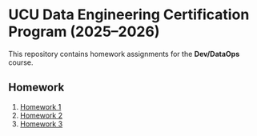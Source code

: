 # UCU Data Engineering Certification Program (2025–2026)

This repository contains homework assignments for the **Dev/DataOps** course.

## Homework

1. [Homework 1](Homework1/README.md)
2. [Homework 2](Homework2/README.md)
2. [Homework 3](Homework3/README.md)